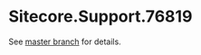 # Sitecore.Support.76819

See [master branch](https://github.com/sitecoresupport/Sitecore.Support.76819) for details.
